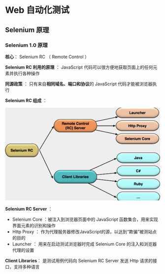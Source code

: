 # Web 自动化测试

## Selenium 原理

### Selenium 1.0 原理

**核心**： Selenium RC （ Remote Control ）

 **Selenium RC 利用的原理**   ： JavaScript 代码可以很方便地获取页面上的任何元素并执行各种操作 

**同源政策** ： 只有来自**相同域名、端口和协议**的 JavaScript 代码才能被浏览器执行 

**Selenium RC 组成** ：

![RC](./images/RC.jpg)

**Selenium RC Server** ：

+  Selenium Core ：被注入到浏览器页面中的 JavaScript 函数集合，用来实现界面元素的识别和操作 
+  Http Proxy ： 作为代理服务器修改JavaScript的源，以达到“欺骗”被测站点的目的 
+  Launcher ： 用来在启动测试浏览器时完成 Selenium Core 的注入和浏览器代理的设置 

**Client Libraries**： 是测试用例代码向 Selenium RC Server 发送 Http 请求的接口，支持多种语言